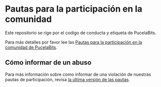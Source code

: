 # Pautas para la participación en la comunidad

Este repositorio se rige por el codigo de conducta y etiqueta de PucelaBits.

Para más detalles por favor lee las [Pautas para la participación en la comunidad de PucelaBits](https://pucelabits.org/pautas-participacion/).

## Cómo informar de un abuso

Para más información sobre como informar de una violación de nuestras pautas de participación, revisa [la última versión de las pautas](https://pucelabits.org/pautas-participacion/).
